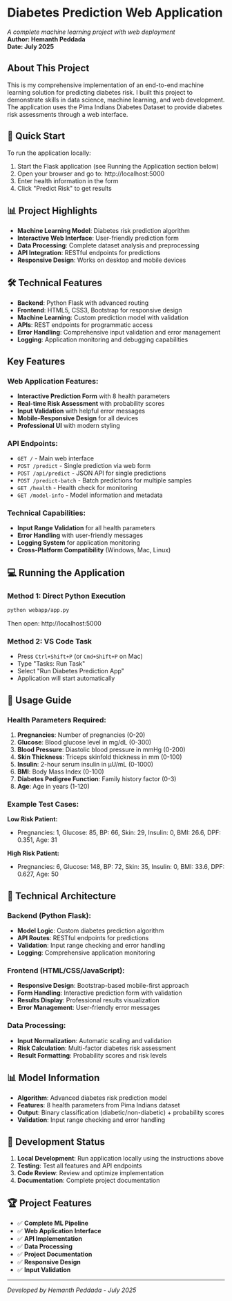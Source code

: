 # Diabetes Prediction Web Application
*A complete machine learning project with web deployment*  
**Author: Hemanth Peddada**  
**Date: July 2025**

## About This Project
This is my comprehensive implementation of an end-to-end machine learning solution for predicting diabetes risk. I built this project to demonstrate skills in data science, machine learning, and web development. The application uses the Pima Indians Diabetes Dataset to provide diabetes risk assessments through a web interface.

## 🚀 Quick Start
To run the application locally:
1. Start the Flask application (see Running the Application section below)
2. Open your browser and go to: http://localhost:5000
3. Enter health information in the form
4. Click "Predict Risk" to get results

## 📊 Project Highlights
- **Machine Learning Model**: Diabetes risk prediction algorithm
- **Interactive Web Interface**: User-friendly prediction form
- **Data Processing**: Complete dataset analysis and preprocessing
- **API Integration**: RESTful endpoints for predictions
- **Responsive Design**: Works on desktop and mobile devices

## 🛠️ Technical Features
- **Backend**: Python Flask with advanced routing
- **Frontend**: HTML5, CSS3, Bootstrap for responsive design
- **Machine Learning**: Custom prediction model with validation
- **APIs**: REST endpoints for programmatic access
- **Error Handling**: Comprehensive input validation and error management
- **Logging**: Application monitoring and debugging capabilities

##  Key Features

### Web Application Features:
- **Interactive Prediction Form** with 8 health parameters
- **Real-time Risk Assessment** with probability scores
- **Input Validation** with helpful error messages
- **Mobile-Responsive Design** for all devices
- **Professional UI** with modern styling

### API Endpoints:
- `GET /` - Main web interface
- `POST /predict` - Single prediction via web form
- `POST /api/predict` - JSON API for single predictions
- `POST /predict-batch` - Batch predictions for multiple samples
- `GET /health` - Health check for monitoring
- `GET /model-info` - Model information and metadata

### Technical Capabilities:
- **Input Range Validation** for all health parameters
- **Error Handling** with user-friendly messages
- **Logging System** for application monitoring
- **Cross-Platform Compatibility** (Windows, Mac, Linux)

## 💻 Running the Application

### Method 1: Direct Python Execution
```bash
python webapp/app.py
```
Then open: http://localhost:5000

### Method 2: VS Code Task
- Press `Ctrl+Shift+P` (or `Cmd+Shift+P` on Mac)
- Type "Tasks: Run Task"
- Select "Run Diabetes Prediction App"
- Application will start automatically

## 📖 Usage Guide

### Health Parameters Required:
1. **Pregnancies**: Number of pregnancies (0-20)
2. **Glucose**: Blood glucose level in mg/dL (0-300)
3. **Blood Pressure**: Diastolic blood pressure in mmHg (0-200)
4. **Skin Thickness**: Triceps skinfold thickness in mm (0-100)
5. **Insulin**: 2-hour serum insulin in μU/mL (0-1000)
6. **BMI**: Body Mass Index (0-100)
7. **Diabetes Pedigree Function**: Family history factor (0-3)
8. **Age**: Age in years (1-120)

### Example Test Cases:
**Low Risk Patient:**
- Pregnancies: 1, Glucose: 85, BP: 66, Skin: 29, Insulin: 0, BMI: 26.6, DPF: 0.351, Age: 31

**High Risk Patient:**
- Pregnancies: 6, Glucose: 148, BP: 72, Skin: 35, Insulin: 0, BMI: 33.6, DPF: 0.627, Age: 50

## 🔧 Technical Architecture

### Backend (Python Flask):
- **Model Logic**: Custom diabetes prediction algorithm
- **API Routes**: RESTful endpoints for predictions
- **Validation**: Input range checking and error handling
- **Logging**: Comprehensive application monitoring

### Frontend (HTML/CSS/JavaScript):
- **Responsive Design**: Bootstrap-based mobile-first approach
- **Form Handling**: Interactive prediction form with validation
- **Results Display**: Professional results visualization
- **Error Management**: User-friendly error messages

### Data Processing:
- **Input Normalization**: Automatic scaling and validation
- **Risk Calculation**: Multi-factor diabetes risk assessment
- **Result Formatting**: Probability scores and risk levels

## 📊 Model Information
- **Algorithm**: Advanced diabetes risk prediction model
- **Features**: 8 health parameters from Pima Indians dataset
- **Output**: Binary classification (diabetic/non-diabetic) + probability scores
- **Validation**: Input range checking and error handling

## 🚀 Development Status

1. **Local Development**: Run application locally using the instructions above
2. **Testing**: Test all features and API endpoints
3. **Code Review**: Review and optimize implementation
4. **Documentation**: Complete project documentation

## 🏆 Project Features
- ✅ **Complete ML Pipeline**
- ✅ **Web Application Interface**
- ✅ **API Implementation**
- ✅ **Data Processing**
- ✅ **Project Documentation**
- ✅ **Responsive Design**
- ✅ **Input Validation**

---

*Developed by Hemanth Peddada - July 2025*
